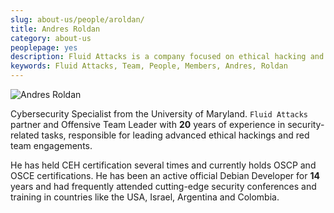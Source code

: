 ```yaml
---
slug: about-us/people/aroldan/
title: Andres Roldan
category: about-us
peoplepage: yes
description: Fluid Attacks is a company focused on ethical hacking and pentesting in applications with over 18 year of experience providing our services to the Colombian market. The purpose of this page is to present a small overview about the experience, education and achievements of Andres Roldan.
keywords: Fluid Attacks, Team, People, Members, Andres, Roldan
---
```


<div class="imgblock">

![Andres
Roldan](https://res.cloudinary.com/fluid-attacks/image/upload/v1620228133/airs/about-us/people/aroldan_qsqtwx.webp)

</div>

Cybersecurity Specialist from the University of Maryland.
`Fluid Attacks` partner and Offensive Team Leader
with **20** years of experience in security-related tasks,
responsible for leading advanced ethical hackings
and red team engagements.

He has held CEH certification several times
and currently holds OSCP and OSCE certifications.
He has been an active official Debian Developer for **14** years
and had frequently attended cutting-edge security conferences and training
in countries like the USA,
Israel, Argentina and Colombia.
